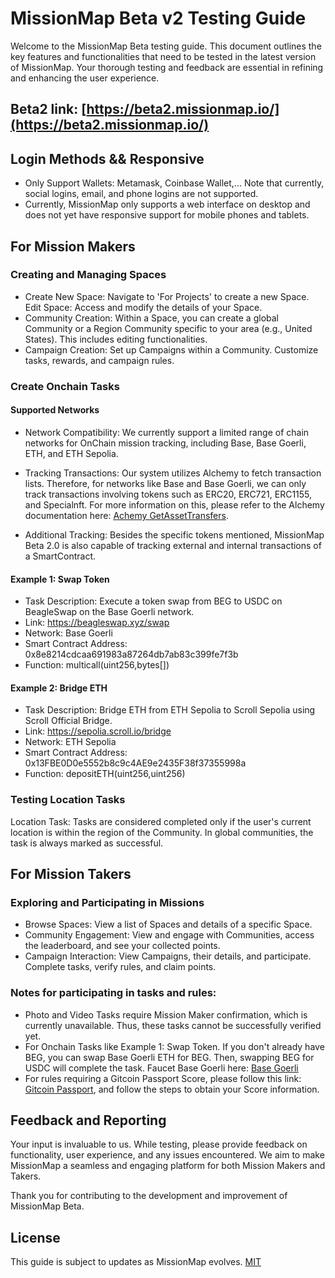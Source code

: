 # MissionMap Beta v2 Testing Guide

Welcome to the MissionMap Beta testing guide. This document outlines the key features and functionalities that need to be tested in the latest version of MissionMap. Your thorough testing and feedback are essential in refining and enhancing the user experience.

## Beta2 link: [https://beta2.missionmap.io/](https://beta2.missionmap.io/)

## Login Methods && Responsive

- Only Support Wallets: Metamask, Coinbase Wallet,... Note that currently, social logins, email, and phone logins are not supported.
- Currently, MissionMap only supports a web interface on desktop and does not yet have responsive support for mobile phones and tablets.

## For Mission Makers

### Creating and Managing Spaces

- Create New Space: Navigate to 'For Projects' to create a new Space.
Edit Space: Access and modify the details of your Space.
- Community Creation: Within a Space, you can create a global Community or a Region Community specific to your area (e.g., United States). This includes editing functionalities.
- Campaign Creation: Set up Campaigns within a Community. Customize tasks, rewards, and campaign rules.

### Create Onchain Tasks

#### Supported Networks
- Network Compatibility: We currently support a limited range of chain networks for OnChain mission tracking, including Base, Base Goerli, ETH, and ETH Sepolia.
- Tracking Transactions: Our system utilizes Alchemy to fetch transaction lists. Therefore, for networks like Base and Base Goerli, we can only track transactions involving tokens such as ERC20, ERC721, ERC1155, and Specialnft. For more information on this, please refer to the Alchemy documentation here: [Achemy GetAssetTransfers](https://docs.alchemy.com/reference/alchemy-getassettransfers).

- Additional Tracking: Besides the specific tokens mentioned, MissionMap Beta 2.0 is also capable of tracking external and internal transactions of a SmartContract.

#### Example 1: Swap Token

  - Task Description: Execute a token swap from BEG to USDC on BeagleSwap on the Base Goerli network.
  - Link: https://beagleswap.xyz/swap
  - Network: Base Goerli
  - Smart Contract Address: 0x8e8214cdcaa691983a87264db7ab83c399fe7f3b
  - Function: multicall(uint256,bytes[])

#### Example 2: Bridge ETH
  - Task Description: Bridge ETH from ETH Sepolia to Scroll Sepolia using Scroll Official Bridge.
  - Link: https://sepolia.scroll.io/bridge
  - Network: ETH Sepolia
  - Smart Contract Address: 0x13FBE0D0e5552b8c9c4AE9e2435F38f37355998a
  - Function: depositETH(uint256,uint256)

### Testing Location Tasks
Location Task: Tasks are considered completed only if the user's current location is within the region of the Community. In global communities, the task is always marked as successful.

## For Mission Takers
### Exploring and Participating in Missions
- Browse Spaces: View a list of Spaces and details of a specific Space.
- Community Engagement: View and engage with Communities, access the leaderboard, and see your collected points.
- Campaign Interaction: View Campaigns, their details, and participate.
Complete tasks, verify rules, and claim points.


### Notes for participating in tasks and rules:
- Photo and Video Tasks require Mission Maker confirmation, which is currently unavailable. Thus, these tasks cannot be successfully verified yet.
- For Onchain Tasks like Example 1: Swap Token. If you don't already have BEG, you can swap Base Goerli ETH for BEG. Then, swapping BEG for USDC will complete the task. Faucet Base Goerli here: [Base Goerli](https://coinbase.com/faucets/base-ethereum-goerli-faucet)
- For rules requiring a Gitcoin Passport Score, please follow this link: [Gitcoin Passport](https://passport.gitcoin.co/), and follow the steps to obtain your Score information.

## Feedback and Reporting
Your input is invaluable to us. While testing, please provide feedback on functionality, user experience, and any issues encountered. We aim to make MissionMap a seamless and engaging platform for both Mission Makers and Takers.

Thank you for contributing to the development and improvement of MissionMap Beta.

## License
This guide is subject to updates as MissionMap evolves.
[MIT](https://choosealicense.com/licenses/mit/)
